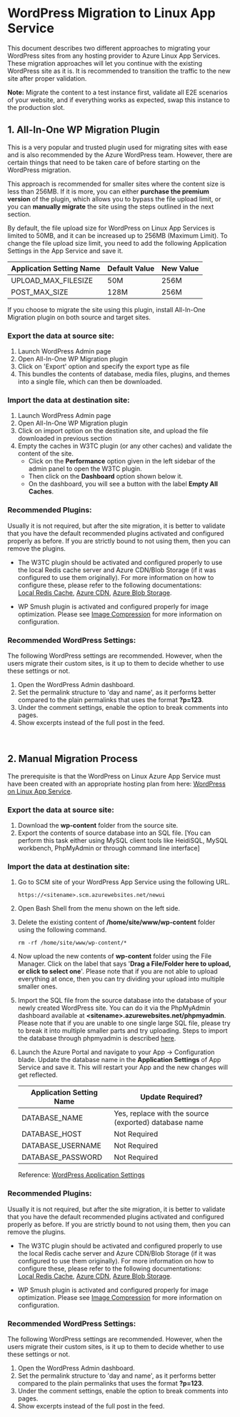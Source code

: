 # WordPress Migration to Linux App Service

This document describes two different approaches to migrating your WordPress sites from any hosting provider to Azure Linux App Services. These migration approaches will let you continue with the existing WordPress site as it is. It is recommended to transition the traffic to the new site after proper validation.

**Note:** Migrate the content to a test instance first, validate all E2E scenarios of your website, and if everything works as expected, swap this instance to the production slot.
 

## 	1. All-In-One WP Migration Plugin

This is a very popular and trusted plugin used for migrating sites with ease and is also recommended by the Azure WordPress team. However, there are certain things that need to be taken care of before starting on the WordPress migration.


This approach is recommended for smaller sites where the content size is less than 256MB. If it is more, you can either **purchase the premium version** of the plugin, which allows you to bypass the file upload limit, or you can **manually migrate** the site using the steps outlined in the next section.


By default, the file upload size for WordPress on Linux App Services is limited to 50MB, and it can be increased up to 256MB (Maximum Limit). To change the file upload size limit, you need to add the following Application Settings in the App Service and save it.


|    Application Setting Name    | Default Value | New Value   |
|--------------------------------|---------------|-------------|
|    UPLOAD_MAX_FILESIZE         |      50M      |   256M      |
|    POST_MAX_SIZE               |      128M     |   256M      |


If you choose to migrate the site using this plugin, install All-In-One Migration plugin on both source and target sites.

### Export the data at source site: 
1.	Launch WordPress Admin page
2.	Open All-In-One WP Migration plugin
3.	Click on 'Export' option and specify the export type as file
4.	This bundles the contents of database, media files, plugins, and themes into a single file, which can then be downloaded.

### Import the data at destination site: 
1.  Launch WordPress Admin page
2.	Open All-In-One WP Migration plugin
3.	Click on import option on the destination site, and upload the file downloaded in previous section
4.	Empty the caches in W3TC plugin (or any other caches) and validate the content of the site.
    - Click on the **Performance** option given in the left sidebar of the admin panel to open the W3TC plugin.
    - Then click on the **Dashboard** option shown below it.
    - On the dashboard, you will see a button with the label **Empty All Caches**.


### Recommended Plugins:
Usually it is not required, but after the site migration, it is better to validate that you have the default recommended plugins activated and configured properly as before. If you are strictly bound to not using them, then you can remove the plugins.

- The W3TC plugin should be activated and configured properly to use the local Redis cache server and Azure CDN/Blob Storage (if it was configured to use them originally). For more information on how to configure these, please refer to the following documentations:<br> [Local Redis Cache](./wordpress_local_redis_cache.md), [Azure CDN](./wordpress_azure_cdn.md), [Azure Blob Storage](./wordpress_azure_blob_storage.md).

- WP Smush plugin is activated and configured properly for image optimization. Please see [Image Compression](./wordpress_image_compression.md) for more information on configuration.


### Recommended WordPress Settings:
The following WordPress settings are recommended. However, when the users migrate their custom sites, is it up to them to decide whether to use these settings or not.

1. Open the WordPress Admin dashboard.
2. Set the permalink structure to 'day and name', as it performs better compared to the plain permalinks that uses the format **?p=123**.
3. Under the comment settings, enable the option to break comments into pages.
4. Show excerpts instead of the full post in the feed.
<br>

## 2. Manual Migration Process
The prerequisite is that the WordPress on Linux Azure App Service must have been created with an appropriate hosting plan from here: [WordPress on Linux App Service](./https://portal.azure.com/#create/WordPress.WordPress).


### Export the data at source site: 
1. Download the **wp-content** folder from the source site.
2. Export the contents of source database into an SQL file.
[You can perform this task either using MySQL client tools like HeidiSQL, MySQL workbench, PhpMyAdmin or through command line interface] 

### Import the data at destination site: 
1. Go to SCM site of your WordPress App Service using the following URL.
    ````
    https://<sitename>.scm.azurewebsites.net/newui 
    ````
2. Open Bash Shell from the menu shown on the left side.
3. Delete the existing content of **/home/site/www/wp-content** folder using the following command.
    ````
    rm -rf /home/site/www/wp-content/* 
    ````
4. Now upload the new contents of **wp-content** folder using the File Manager. Click on the label that says '**Drag a File/Folder here to upload, or click to select one**'. Please note that if you are not able to upload everything at once, then you can try dividing your upload into multiple smaller ones.

5. Import the SQL file from the source database into the database of your newly created WordPress site. You can do it via the PhpMyAdmin dashboard available at **\<sitename\>.azurewebsites.net/phpmyadmin**. Please note that if you are unable to one single large SQL file, please try to break it into multiple smaller parts and try uploading. Steps to import the database through phpmyadmin is described [here](https://docs.phpmyadmin.net/en/latest/import_export.html).
	
6. Launch the Azure Portal and navigate to your App -> Configuration blade. Update the database name in the **Application Settings** of App Service and save it. This will restart your App and the new changes will get reflected.

    |    Application Setting Name    | Update Required?                         |
    |--------------------------------|------------------------------------------|
    |    DATABASE_NAME               |      Yes, replace with the source (exported) database name |
    |    DATABASE_HOST               |      Not Required                        |   
    |    DATABASE_USERNAME           |      Not Required                        |   
    |    DATABASE_PASSWORD           |      Not Required                        |

    Reference: [WordPress Application Settings](./wordpress_application_settings.md)


### Recommended Plugins:
Usually it is not required, but after the site migration, it is better to validate that you have the default recommended plugins activated and configured properly as before. If you are strictly bound to not using them, then you can remove the plugins.

- The W3TC plugin should be activated and configured properly to use the local Redis cache server and Azure CDN/Blob Storage (if it was configured to use them originally). For more information on how to configure these, please refer to the following documentations:<br> [Local Redis Cache](./wordpress_local_redis_cache.md), [Azure CDN](./wordpress_azure_cdn.md), [Azure Blob Storage](./wordpress_azure_blob_storage.md).

- WP Smush plugin is activated and configured properly for image optimization. Please see [Image Compression](./wordpress_image_compression.md) for more information on configuration.


### Recommended WordPress Settings:
The following WordPress settings are recommended. However, when the users migrate their custom sites, is it up to them to decide whether to use these settings or not.

1. Open the WordPress Admin dashboard.
2. Set the permalink structure to 'day and name', as it performs better compared to the plain permalinks that uses the format **?p=123**.
3. Under the comment settings, enable the option to break comments into pages.
4. Show excerpts instead of the full post in the feed.



		
